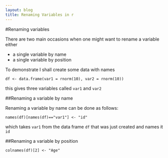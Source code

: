 ```yaml
---
layout: blog
title: Renaming Variables in r
---
```


#Renaming variables

There are two main occasions when one might want to rename a variable either
- a single variable by name
- a single variable by position

To demonstrate I shall create some data with names

```{r}
df <- data.frame(var1 = rnorm(10), var2 = rnorm(10))
```
this gives three variables called `var1` and `var2`

##Renaming a variable by name 

Renaming a variable by name can be done as follows:
```{r}
names(df)[names(df)=="var1"] <- "id"
```
which takes `var1` from the data frame `df` that was just created and names it `id`

##Renaming a variable by position

```{r}
colnames(df)[2] <- "Age"
```
